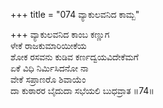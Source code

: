 +++
title = "074 ವ್ಯಾಕುಲವನಿದ ಕಾಮ್ಬ"

+++
ವ್ಯಾಕುಲವನಿದ ಕಾಂಬ ಕಣ್ಣುಗ  
ಳೇಕೆ ರಾಜಕುಮಾರಿಯೀಕೆಯ  
ಶೋಕ ರಸವನು ಕುಡಿವ ಕರ್ಣದ್ವಯವಿದೇಕೆಮಗೆ  
ಏಕೆ ವಿಧಿ ನಿರ್ಮಿಸಿದನೋ ನಾ  
ವೇಕೆ ಸಪ್ರಾಣರೊ ಶಿವಾಯೆಂ  
ದಾ ಕುಠಾರರ ಬೈದುದಾ ಸಭೆಯಲಿ ಬುಧವ್ರಾತ    ॥74॥